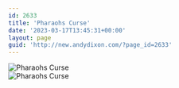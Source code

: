 ```yaml
---
id: 2633
title: 'Pharaohs Curse'
date: '2023-03-17T13:45:31+00:00'
layout: page
guid: 'http://new.andydixon.com/?page_id=2633'
---
```


![Pharaohs Curse](https://i0.wp.com/assets.g8x2.ldn.idrivee2-23.com/posters/Pharaohs%20Curse%2001.jpg?w=1200&ssl=1 "Pharaohs Curse")  
![Pharaohs Curse](https://i0.wp.com/assets.g8x2.ldn.idrivee2-23.com/posters/Pharaohs%20Curse%2002.jpg?w=1200&ssl=1 "Pharaohs Curse")